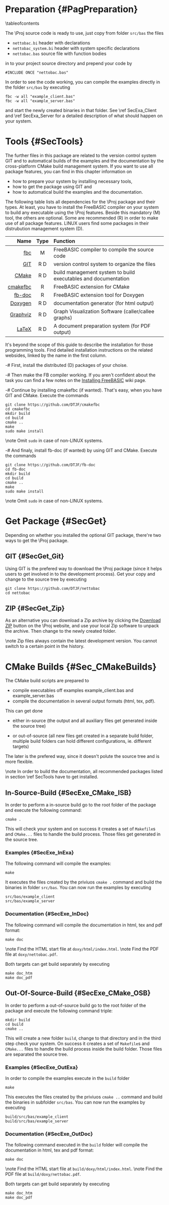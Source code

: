 Preparation  {#PagPreparation}
===========
\tableofcontents

The \Proj source code is ready to use, just copy from folder `src/bas`
the files

  - `nettobac.bi` header with declarations
  - `nettobac_system.bi` header with system specific declarations
  - `nettobac.bas` source file with function bodies

in to your project source directory and prepend your code by

~~~{.bas}
#INCLUDE ONCE "nettobac.bas"
~~~

In order to see the code working, you can compile the examples directly
in the folder `src/bas` by executing

~~~{.sh}
fbc -w all "example_client.bas"
fbc -w all "example_server.bas"
~~~

and start the newly created binaries in that folder. See \ref
SecExa_Client and \ref SecExa_Server for a detailed description of what
should happen on your system.


# Tools  {#SecTools}

The further files in this package are related to the version control
system GIT and to automatical builds of the examples and the
documentation by the cross-platform CMake build management system. If
you want to use all package features, you can find in this chapter
information on

- how to prepare your system by installing necessary tools,
- how to get the package using GIT and
- how to automatical build the examples and the documentation.

The following table lists all dependencies for the \Proj package and
their types. At least, you have to install the FreeBASIC compiler on
your system to build any executable using the \Proj features. Beside
this mandatory (M) tool, the others are optional. Some are recommended
(R) in order to make use of all package features. LINUX users find some
packages in their distrubution management system (D).

|                                        Name  | Type |  Function                                                      |
| -------------------------------------------: | :--: | :------------------------------------------------------------- |
| [fbc](http://www.freebasic.net)              | M    | FreeBASIC compiler to compile the source code                  |
| [GIT](http://git-scm.com/)                   | R  D | version control system to organize the files                   |
| [CMake](http://www.cmake.org)                | R  D | build management system to build executables and documentation |
| [cmakefbc](http://github.com/DTJF/cmakefbc)  | R    | FreeBASIC extension for CMake                                  |
| [fb-doc](http://github.com/DTJF/fb-doc)      | R    | FreeBASIC extension tool for Doxygen                           |
| [Doxygen](http://www.doxygen.org/)           | R  D | documentation generator (for html output)                      |
| [Graphviz](http://www.graphviz.org/)         | R  D | Graph Visualization Software (caller/callee graphs)            |
| [LaTeX](https://latex-project.org/ftp.html)  | R  D | A document preparation system (for PDF output)                 |

It's beyond the scope of this guide to describe the installation for
those programming tools. Find detailed installation instructions on the
related websides, linked by the name in the first column.

-# First, install the distributed (D) packages of your choise.

-# Then make the FB compiler working. If you aren't confident about
   the task you can find a few notes on the [Installing
   FreeBASIC](http://www.freebasic.net/wiki/wikka.php?wakka=CompilerInstalling)
   wiki page.

-# Continue by installing cmakefbc (if wanted). That's easy, when you
   have GIT and CMake. Execute the commands
   ~~~{.sh}
   git clone https://github.com/DTJF/cmakefbc
   cd cmakefbc
   mkdir build
   cd build
   cmake ..
   make
   sudo make install
   ~~~
   \note Omit `sudo` in case of non-LINUX systems.

-# And finaly, install fb-doc (if wanted) by using GIT and CMake.
   Execute the commands
   ~~~{.sh}
   git clone https://github.com/DTJF/fb-doc
   cd fb-doc
   mkdir build
   cd build
   cmake ..
   make
   sudo make install
   ~~~
   \note Omit `sudo` in case of non-LINUX systems.


# Get Package  {#SecGet}

Depending on whether you installed the optional GIT package, there're
two ways to get the \Proj package.

## GIT  {#SecGet_Git}

Using GIT is the prefered way to download the \Proj package (since it
helps users to get involved in to the development process). Get your
copy and change to the source tree by executing

~~~{.sh}
git clone https://github.com/DTJF/nettobac
cd nettobac
~~~

## ZIP  {#SecGet_Zip}

As an alternative you can download a Zip archive by clicking the
[Download ZIP](https://github.com/DTJF/girtobac/archive/master.zip)
button on the \Proj website, and use your local Zip software to unpack
the archive. Then change to the newly created folder.

\note Zip files always contain the latest development version. You
      cannot switch to a certain point in the history.


# CMake Builds  {#Sec_CMakeBuilds}

The CMake build scripts are prepared to

- compile executables off examples example_client.bas and example_server.bas
- compile the documentation in several output formats (html, tex, pdf).

This can get done

- either in-source (the output and all auxiliary files get generated
  inside the source tree)

- or out-of-source (all new files get created in a separate build
  folder, multiple build folders can hold different configurations, ie.
  different targets)

The later is the prefered way, since it doesn't polute the source tree
and is more flexible.

\note In order to build the documentation, all recommended packages
      listed in section \ref SecTools have to get installed.


## In-Source-Build  {#SecExe_CMake_ISB}

In order to perform a in-source build go to the root folder of the
package and execute the following command:

~~~{.sh}
cmake .
~~~

This will check your system and on success it creates a set of
`Makefile`s and `CMake...` files to handle the build process. Those
files get generated in the source tree.

### Examples  {#SecExe_InExa}

The following command will compile the examples:

~~~{.sh}
make
~~~

It executes the files created by the priviuos `cmake .` command and
build the binaries in folder `src/bas`. You can now run the examples by
executing

~~~{.sh}
src/bas/example_client
src/bas/example_server
~~~

### Documentation  {#SecExe_InDoc}

The following command will compile the documentation in html, tex and
pdf format:

~~~{.sh}
make doc
~~~

\note Find the HTML start file at `doxy/html/index.html`.
\note Find the PDF file at `doxy/nettobac.pdf`.

Both targets can get build separately by executing

~~~{.sh}
make doc_htm
make doc_pdf
~~~


## Out-Of-Source-Build  {#SecExe_CMake_OSB}

In order to perform a out-of-source build go to the root folder of the
package and execute the following command triple:

~~~{.sh}
mkdir build
cd build
cmake ..
~~~

This will create a new folder `build`, change to that directory and in
the third step check your system. On success it creates a set of
`Makefile`s and `CMake...` files to handle the build process inside the
build folder. Those files are separated the source tree.


### Examples  {#SecExe_OutExa}

In order to compile the examples execute in the `build` folder

~~~{.sh}
make
~~~

This executes the files created by the priviuos `cmake ..` command and
build the binaries in subfolder `src/bas`. You can now run the examples
by executing

~~~{.sh}
build/src/bas/example_client
build/src/bas/example_server
~~~

### Documentation  {#SecExe_OutDoc}

The following command executed in the `build` folder will compile the
documentation in html, tex and pdf format:

~~~{.sh}
make doc
~~~

\note Find the HTML start file at `build/doxy/html/index.html`.
\note Find the PDF file at `build/doxy/nettobac.pdf`.

Both targets can get build separately by executing

~~~{.sh}
make doc_htm
make doc_pdf
~~~
